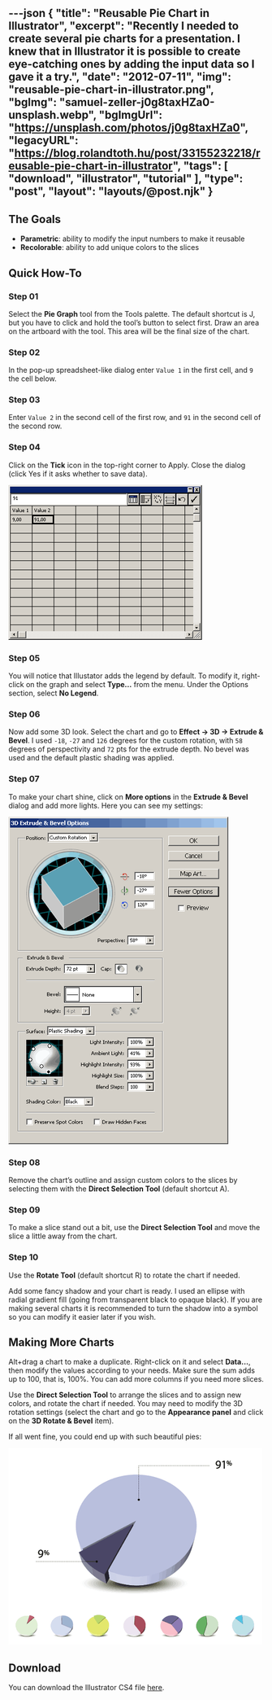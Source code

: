 ---json
{
    "title": "Reusable Pie Chart in Illustrator",
    "excerpt": "Recently I needed to create several pie charts for a presentation. I knew that in Illustrator it is possible to create eye-catching ones by adding the input data so I gave it a try.",
    "date": "2012-07-11",
    "img": "reusable-pie-chart-in-illustrator.png",
    "bgImg": "samuel-zeller-j0g8taxHZa0-unsplash.webp",
    "bgImgUrl": "https://unsplash.com/photos/j0g8taxHZa0",
    "legacyURL": "https://blog.rolandtoth.hu/post/33155232218/reusable-pie-chart-in-illustrator",
    "tags": [
        "download",
        "illustrator",
        "tutorial"
    ],
    "type": "post",
    "layout": "layouts/@post.njk"
}
---

## The Goals

- **Parametric**: ability to modify the input numbers to make it reusable
- **Recolorable**: ability to add unique colors to the slices

## Quick How-To

### Step 01

Select the **Pie Graph** tool from the Tools palette. The default shortcut is J, but you have to click and hold the tool’s button to select first. Draw an area on the artboard with the tool. This area will be the final size of the chart.

### Step 02

In the pop-up spreadsheet-like dialog enter ```Value 1``` in the first cell, and ```9``` the cell below.

### Step 03

Enter ```Value 2``` in the second cell of the first row, and ```91``` in the second cell of the second row.

### Step 04

Click on the **Tick** icon in the top-right corner to Apply. Close the dialog (click Yes if it asks whether to save data).

![](reusable-pie-chart-in-illustrator-01.png)

### Step 05

You will notice that Illustator adds the legend by default. To modify it, right-click on the graph and select **Type…** from the menu. Under the Options section, select **No Legend**.

### Step 06

Now add some 3D look. Select the chart and go to **Effect -> 3D -> Extrude & Bevel**. I used ```-18```, ```-27``` and ```126``` degrees for the custom rotation, with ```58``` degrees of perspectivity and ```72``` pts for the extrude depth. No bevel was used and the default plastic shading was applied.

### Step 07

To make your chart shine, click on **More options** in the **Extrude & Bevel** dialog and add more lights. Here you can see my settings:

![](reusable-pie-chart-in-illustrator-02.png)

### Step 08

Remove the chart’s outline and assign custom colors to the slices by selecting them with the **Direct Selection Tool** (default shortcut A).

### Step 09

To make a slice stand out a bit, use the **Direct Selection Tool** and move the slice a little away from the chart.

### Step 10

Use the **Rotate Tool** (default shortcut R) to rotate the chart if needed.

Add some fancy shadow and your chart is ready. I used an ellipse with radial gradient fill (going from transparent black to opaque black). If you are making several charts it is recommended to turn the shadow into a symbol so you can modify it easier later if you wish.

## Making More Charts

Alt+drag a chart to make a duplicate. Right-click on it and select **Data…**, then modify the values according to your needs. Make sure the sum adds up to 100, that is, 100%. You can add more columns if you need more slices.

Use the **Direct Selection Tool** to arrange the slices and to assign new colors, and rotate the chart if needed. You may need to modify the 3D rotation settings (select the chart and go to the **Appearance panel** and click on the **3D Rotate & Bevel** item).

If all went fine, you could end up with such beautiful pies:

![](reusable-pie-chart-in-illustrator.png)

## Download

You can download the Illustrator CS4 file [here](reusable-pie-chart-in-illustrator.zip).